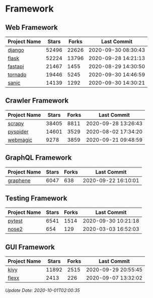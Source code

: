 # Framework

## Web Framework

| Project Name | Stars | Forks | Last Commit |
| ------------ | ----- | ----- | ----------- |
| [django](https://github.com/django/django) | 52496 | 22626 | 2020-09-30 08:30:43 |
| [flask](https://github.com/pallets/flask) | 52224 | 13796 | 2020-09-28 14:21:13 |
| [fastapi](https://github.com/tiangolo/fastapi) | 21467 | 1455 | 2020-08-29 14:30:50 |
| [tornado](https://github.com/tornadoweb/tornado) | 19446 | 5245 | 2020-09-30 14:46:59 |
| [sanic](https://github.com/huge-success/sanic) | 14139 | 1292 | 2020-09-30 14:30:21 |

## Crawler Framework

| Project Name | Stars | Forks | Last Commit |
| ------------ | ----- | ----- | ----------- |
| [scrapy](https://github.com/scrapy/scrapy) | 38405 | 8811 | 2020-09-28 13:26:43 |
| [pyspider](https://github.com/binux/pyspider) | 14601 | 3529 | 2020-08-02 17:34:20 |
| [webmagic](https://github.com/code4craft/webmagic) | 9278 | 3859 | 2020-09-21 09:48:59 |

## GraphQL Framework

| Project Name | Stars | Forks | Last Commit |
| ------------ | ----- | ----- | ----------- |
| [graphene](https://github.com/graphql-python/graphene) | 6047 | 638 | 2020-09-22 16:10:01 |

## Testing Framework

| Project Name | Stars | Forks | Last Commit |
| ------------ | ----- | ----- | ----------- |
| [pytest](https://github.com/pytest-dev/pytest) | 6541 | 1514 | 2020-09-30 10:21:18 |
| [nose2](https://github.com/nose-devs/nose2) | 654 | 129 | 2020-03-03 16:52:03 |

## GUI Framework

| Project Name | Stars | Forks | Last Commit |
| ------------ | ----- | ----- | ----------- |
| [kivy](https://github.com/kivy/kivy) | 11892 | 2515 | 2020-09-29 20:55:45 |
| [flexx](https://github.com/flexxui/flexx) | 2413 | 226 | 2020-09-07 13:32:02 |

*Update Date: 2020-10-01T02:00:35*